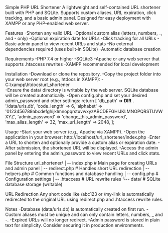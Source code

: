 Simple PHP URL Shortener
A lightweight and self-contained URL shortener built with PHP and SQLite. Supports custom aliases, URL expiration, click tracking, and a basic admin panel. Designed for easy deployment with XAMPP or any PHP-enabled web server.

Features
-Shorten any valid URL
-Optional custom alias (letters, numbers, _, and - only)
-Optional expiration date for URLs
-Click tracking for all URLs
-Basic admin panel to view recent URLs and stats
-No external dependencies required (uses built-in SQLite)
-Automatic database creation

Requirements
-PHP 7.4 or higher
-SQLite3
-Apache or any web server that supports .htaccess rewrites
-XAMPP recommended for local development

Installation
-Download or clone the repository.
-Copy the project folder into your web server root (e.g., htdocs in XAMPP):
-C:\xampp\htdocs\url_shortener\
-Ensure the data/ directory is writable by the web server. SQLite database will be created automatically.
-Open config.php and set your desired admin_password and other settings:
return [
    'db_path' => __DIR__ . '/data/urls.db',
    'code_length' => 6,
    'alphabet' => '0123456789abcdefghijklmnopqrstuvwxyzABCDEFGHIJKLMNOPQRSTUVWXYZ',
    'admin_password' => 'change_this_admin_password',
    'max_alias_length' => 32,
    'max_url_length' => 2048,
];

Usage
-Start your web server (e.g., Apache via XAMPP).
-Open the application in your browser:
     http://localhost/url_shortener/index.php
-Enter a URL to shorten and optionally provide a custom alias or expiration date.
-After submission, the shortened URL will be displayed.
-Access the admin panel by entering the admin_password to view recent URLs and click stats.

File Structure
url_shortener/
│-- index.php          # Main page for creating URLs and admin panel
│-- redirect.php       # Handles short URL redirection
│-- helpers.php        # Common functions and database handling
│-- config.php         # Configuration settings
│-- .htaccess          # URL rewrite rules
└-- data/              # SQLite database storage (writable)

URL Redirection
Any short code like /abc123 or /my-link is automatically redirected to the original URL using redirect.php and .htaccess rewrite rules.

Notes
-Database (data/urls.db) is automatically created on first run.
-Custom aliases must be unique and can only contain letters, numbers, _ and -.
-Expired URLs will no longer redirect.
-Admin password is stored in plain text for simplicity. Consider securing it in production environments.
